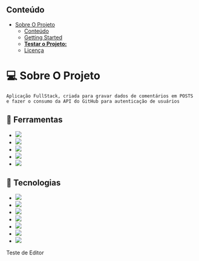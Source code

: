 ## Conteúdo

- [Sobre O Projeto](#Sobre-o-projeto)
  - [Conteúdo](#conteúdo)
  - [Getting Started](#getting-started)
  - [**Testar o Projeto:**](#testar-o-projeto)
  - [Licença](#licença)


# :computer: Sobre O Projeto

    Aplicação FullStack, criada para gravar dados de comentários em POSTS e fazer o consumo da API do GitHub para autenticação de usuários


## :construction:  Ferramentas 
  * <img src="https://img.shields.io/badge/Linux-7B42BC?style=for-the-badge&logo=linux&logoColor=black"/>  
  * <img src="https://img.shields.io/badge/visualStudio-3498DB?style=for-the-badge&logo=visualstudiocode&logoColor=white"/> 
  * <img src="https://img.shields.io/badge/Git-E34F26?style=for-the-badge&logo=git&logoColor=white"/>  
  * <img src="https://img.shields.io/badge/GitHub-100000?style=for-the-badge&logo=github&logoColor=white"/>  
  * <img src="https://img.shields.io/badge/Markdown-000000?style=for-the-badge&logo=markdown&logoColor=white"/>  


## :construction:  Tecnologias

  * <img src="https://img.shields.io/badge/JavaScript-F7DF1E?style=for-the-badge&logo=javascript&logoColor=black"/>  
  * <img src="https://img.shields.io/badge/typescript-1572B6?style=for-the-badge&logo=typescript&logoColor=black"/>
  * <img src="https://img.shields.io/badge/node-1572B6?style=for-the-badge&logo=nodeJs&logoColor=black"/> 
  * <img src="https://img.shields.io/badge/express-006400?style=for-the-badge&logo=express&logoColor=black"/>
  * <img src="https://img.shields.io/badge/prisma-00FF7F?style=for-the-badge&logo=prisma&logoColor=black"/>
  * <img src="https://img.shields.io/badge/HTML5-E34F26?style=for-the-badge&logo=html5&logoColor=white"/>  
  * <img src="https://img.shields.io/badge/CSS3-1572B6?style=for-the-badge&logo=css3&logoColor=white"/>  

  Teste de Editor